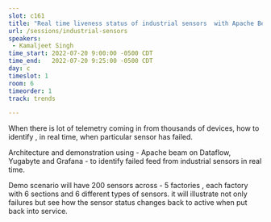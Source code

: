 ```yaml
---
slot: c161
title: "Real time liveness status of industrial sensors  with Apache Beam on Dataflow runner and Yugabyte"
url: /sessions/industrial-sensors
speakers:
 - Kamaljeet Singh
time_start: 2022-07-20 9:00:00 -0500 CDT
time_end:   2022-07-20 9:25:00 -0500 CDT
day: c
timeslot: 1
room: 6
timeorder: 1
track: trends

---
```


When there is lot of telemetry coming in from thousands of devices, how to identify , in real time, when particular sensor has failed.

Architecture and demonstration using - Apache beam on Dataflow, Yugabyte and Grafana - to identify failed feed from industrial sensors in real time.



Demo scenario will have 200 sensors across - 5 factories , each factory with 6 sections and 6 different types of sensors.  it will illustrate not only failures but see how the sensor status changes back to active when put back into service.

